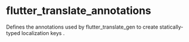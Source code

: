 # flutter_translate_annotations
Defines the annotations used by flutter_translate_gen to create statically-typed localization keys .

